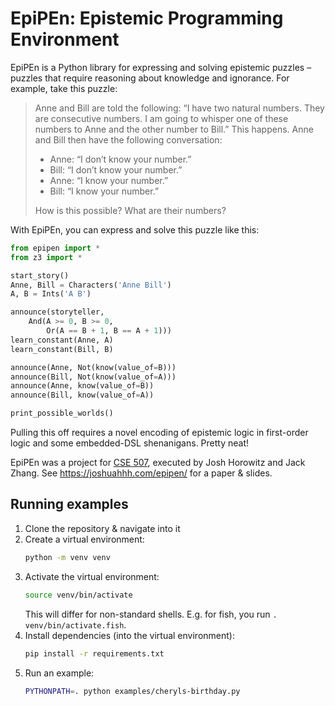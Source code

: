 # EpiPEn: Epistemic Programming Environment

EpiPEn is a Python library for expressing and solving epistemic puzzles – puzzles that require reasoning about knowledge and ignorance. For example, take this puzzle:


> Anne and Bill are told the following: “I have two natural numbers. They are consecutive numbers. I am going to whisper one of these numbers to Anne and the other number to Bill.” This happens. Anne and Bill then have the following conversation:
>
> - Anne: “I don’t know your number.”
> - Bill: “I don’t know your number.”
> - Anne: “I know your number.”
> - Bill: “I know your number.”
>
> How is this possible? What are their numbers?

With EpiPEn, you can express and solve this puzzle like this:

```python
from epipen import *
from z3 import *

start_story()
Anne, Bill = Characters('Anne Bill')
A, B = Ints('A B')

announce(storyteller,
    And(A >= 0, B >= 0,
        Or(A == B + 1, B == A + 1)))
learn_constant(Anne, A)
learn_constant(Bill, B)

announce(Anne, Not(know(value_of=B)))
announce(Bill, Not(know(value_of=A)))
announce(Anne, know(value_of=B))
announce(Bill, know(value_of=A))

print_possible_worlds()
```
Pulling this off requires a novel encoding of epistemic logic in first-order logic and some embedded-DSL shenanigans. Pretty neat!

EpiPEn was a project for [CSE 507](https://courses.cs.washington.edu/courses/cse507/21au/), executed by Josh Horowitz and Jack Zhang. See https://joshuahhh.com/epipen/ for a paper & slides.

## Running examples

1. Clone the repository & navigate into it
2. Create a virtual environment:
    ```sh
    python -m venv venv
    ```
3. Activate the virtual environment:
    ```sh
    source venv/bin/activate
    ```
    This will differ for non-standard shells. E.g. for fish, you run `. venv/bin/activate.fish`.
4. Install dependencies (into the virtual environment):
    ```sh
    pip install -r requirements.txt
    ```
5. Run an example:
    ```sh
    PYTHONPATH=. python examples/cheryls-birthday.py
